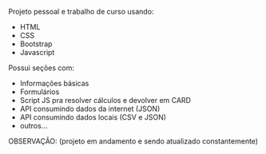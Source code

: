 Projeto pessoal e trabalho de curso usando:
- HTML
- CSS
- Bootstrap
- Javascript

Possui seções com:
- Informações básicas
- Formulários
- Script JS pra resolver cálculos e devolver em CARD
- API consumindo dados da internet (JSON)
- API consumindo dados locais (CSV e JSON)
- outros...

OBSERVAÇÃO: (projeto em andamento e sendo atualizado constantemente)
